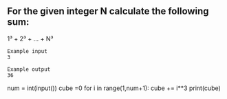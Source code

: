 ## For the given integer N calculate the following sum:

1³ + 2³ + ... + N³

```
Example input
3

Example output
36
```

num = int(input())
cube =0
for i in range(1,num+1):
  cube += i**3 
print(cube)
